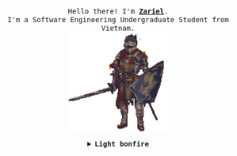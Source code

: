   <p align="center">
  <br>
  <samp>
    Hello there! I'm <b><a class="nofollow noopener noreferrer" target="_blank" href="">Zariel</a></b>.
    <br>I'm a Software Engineering Undergraduate Student from Vietnam.<br>
</samp>
  <img src="/assets/ds3.gif" width="200">
</p>
<details align="center">
<summary> <b> <samp> Light bonfire </samp></b></summary>
<samp>
 <b><h2 style="color: #fc6203">B O N F I R E &nbsp; L I T !</h2> </b>
<img src="/assets/bonfire.gif" width="200">
<p>Current Project: Scientific Research Management System</p>
<p align="center">
  <a rel="nofollow noopener noreferrer" target="_blank" href="https://www.linkedin.com/in/zarielnd/">
  <img src="/assets/linkedin.png" width="30px" alt="LinkedIn"></a>
  &nbsp; 
  &nbsp;
  <a rel="nofollow noopener noreferrer" target="_blank" href="#">
  <img src="/assets//youtube.png" width="30px" alt="Twitter"></a>
  &nbsp; 
  &nbsp;
  <a rel="nofollow noopener noreferrer" target="_blank" href="#">
  <img src="/assets/twitter.png" width="30px" alt="YouTube"></a>
  &nbsp;
  &nbsp;
  <a rel="nofollow noopener noreferrer" target="_blank" href="#">
  <img src="/assets/estus_flask.png" width="23px" alt="Secret"></a>
</p> 
</samp>
      <img src="https://komarev.com/ghpvc/?username=necoderai&color=B53400&style=for-the-badge&label=VISITORS"/>
</details>

